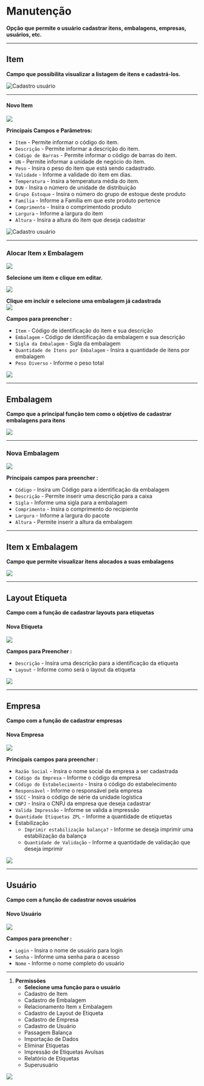 # Manutenção
**Opção que permite o usuário cadastrar itens, embalagens, empresas, usuários, etc.**
***
## Item
**Campo que possibilita visualizar a listagem de itens e cadastrá-los.**


![](./img/manutencao/Imagem1.png "Cadastro usuário")

***
#### **Novo Item**

![](./img/buttons/novoItem.png)

**Principais Campos e Parâmetros:**


- `Item` - Permite informar o código do item.
- `Descrição` - Permite informar a descrição do item.
- `Código de Barras` - Permite informar o código de barras do item.
- `UN` - Permite informar a unidade de negócio do item.
- `Peso` - Insira o peso do item que está sendo cadastrado.
- `Validade` - Informe a validade do item em dias.
- `Temperatura` - Insira a temperatura média do item.
- `DUN` - Insira o número de unidade de distribuição
- `Grupo Estoque` - Insira o número do grupo de estoque deste produto
- `Família` - Informe a Família em que este produto pertence
- `Comprimento` - Insira o comprimentodo produto
- `Largura` - Informe a largura do item
- `Altura` - Insira a altura do item que deseja cadastrar

![](./img/manutencao/Imagem2.png "Cadastro usuário")
***
### Alocar Item x Embalagem

![](./img/buttons/editarItem.png)

**Selecione um item e clique em editar.**

![](./img/manutencao/imagem2.1.png)

**Clique em incluir e selecione uma embalagem já cadastrada**   
![](./img/manutencao/imagem2.2.png)

**Campos para preencher :**

- `Item` - Código de identificação do item e sua descrição
- `Embalagem` - Código de identificação da embalagem e sua descrição
- `Sigla da Embalagem` - Sigla da embalagem 
- `Quantidade de Itens por Embalagem` - Insira a quantidade de itens por embalagem
- `Peso Diverso` - Informe o peso total

![](./img/manutencao/imagem2.3.png)

***
## Embalagem
**Campo que a principal função tem como o objetivo de cadastrar embalagens para itens**

![](./img/manutencao/imagem3.png)

***
### **Nova Embalagem**

![](./img/buttons/novoItem.png)

**Principais campos para preencher :**

- `Código` - Insira um Código para a identificação da embalagem
- `Descrição` - Permite inserir uma descrição para a caixa  
- `Sigla` - Informe uma sigla para a embalagem
- `Comprimento` - Insira o comprimento do recipiente
- `Largura` - Informe a largura do pacote
- `Altura` - Permite inserir a altura da embalagem
***

## Item x Embalagem
**Campo que permite visualizar itens alocados a suas embalagens**

![](./img/manutencao/imagem4.png)

***

## Layout Etiqueta
**Campo com a função de cadastrar layouts para etiquetas**

#### **Nova Etiqueta**

![](./img/buttons/novoItem.png)

**Campos para Preencher :**

- `Descrição` - Insira uma descrição para a identificação da etiqueta
- `Layout` - Informe como será o layout da etiqueta

![](./img/manutencao/imagem5.png)
***
## Empresa
**Campo com a função de cadastrar empresas**

#### **Nova Empresa**

![](./img/buttons/novoItem.png)

**Principais campos para preencher :**

- `Razão Social` - Insira o nome social da empresa a ser cadastrada
- `Código da Empresa` - Informe o código da empresa
- `Código do Estabelecimento` - Insira o código do estabelecimento
- `Responsável` - Informe o responsável pela empresa
- `SSCC` - Insira o código de série da unidade logística
- `CNPJ` - Insira o CNPJ da empresa que deseja cadastrar
- `Valida Impressão` - Informe se valida a impressão
- `Quantidade Etiquetas ZPL` - Informe a quantidade de etiquetas
- Estabilização
    - `Imprimir estabilização balança?` - Informe se deseja imprimir uma estabilização da balança
    - `Quantidade de Validação` - Informe a quantidade de validação que deseja imprimir


![](./img/manutencao/imagem6.png)

***
## Usuário
**Campo com a função de cadastrar novos usuários**

#### **Novo Usuário**

![](./img/buttons/novoItem.png)

**Campos para preencher :**

- `Login` - Insira o nome de usuário para login
- `Senha` - Informe uma senha para o acesso
- `Nome` - Informe o nome completo do usuário
***
1. **Permissões**
    - **Selecione uma função para o usuário**
    - Cadastro de Item
    - Cadastro de Embalagem
    - Relacionamento Item x Embalagem
    - Cadastro de Layout de Etiqueta
    - Cadastro de Empresa
    - Cadastro de Usuário
    - Passagem Balança
    - Importação de Dados
    - Eliminar Etiquetas
    - Impressão de Etiquetas Avulsas
    - Relatório de Etiquetas
    - Superusuário

![](./img/manutencao/Imagem7.png)